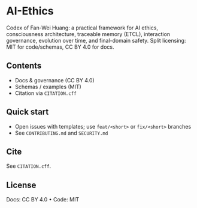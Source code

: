 # AI-Ethics

Codex of Fan-Wei Huang: a practical framework for AI ethics, consciousness architecture, traceable memory (ETCL), interaction governance, evolution over time, and final-domain safety. Split licensing: MIT for code/schemas, CC BY 4.0 for docs.

## Contents
- Docs & governance (CC BY 4.0)
- Schemas / examples (MIT)
- Citation via `CITATION.cff`

## Quick start
- Open issues with templates; use `feat/<short>` or `fix/<short>` branches
- See `CONTRIBUTING.md` and `SECURITY.md`

## Cite
See `CITATION.cff`.

## License
Docs: CC BY 4.0 • Code: MIT
